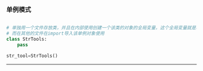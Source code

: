 ### 单例模式
~~~python

# 单独用一个文件存放类，并且在内部使用创建一个该类的对象的全局变量，这个全局变量就是单例对象
# 而在其他的文件在import导入该单例对象使用
class StrTools:
    pass

str_tool=StrTools()
~~~
---